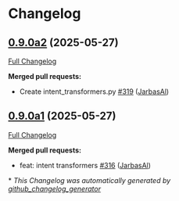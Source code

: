 # Changelog

## [0.9.0a2](https://github.com/OpenVoiceOS/ovos-plugin-manager/tree/0.9.0a2) (2025-05-27)

[Full Changelog](https://github.com/OpenVoiceOS/ovos-plugin-manager/compare/0.9.0a1...0.9.0a2)

**Merged pull requests:**

- Create intent\_transformers.py [\#319](https://github.com/OpenVoiceOS/ovos-plugin-manager/pull/319) ([JarbasAl](https://github.com/JarbasAl))

## [0.9.0a1](https://github.com/OpenVoiceOS/ovos-plugin-manager/tree/0.9.0a1) (2025-05-27)

[Full Changelog](https://github.com/OpenVoiceOS/ovos-plugin-manager/compare/0.8.7...0.9.0a1)

**Merged pull requests:**

- feat: intent transformers [\#316](https://github.com/OpenVoiceOS/ovos-plugin-manager/pull/316) ([JarbasAl](https://github.com/JarbasAl))



\* *This Changelog was automatically generated by [github_changelog_generator](https://github.com/github-changelog-generator/github-changelog-generator)*

